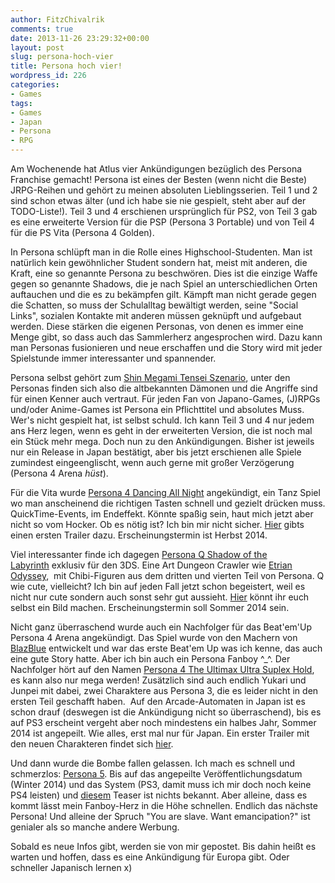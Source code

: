```yaml
---
author: FitzChivalrik
comments: true
date: 2013-11-26 23:29:32+00:00
layout: post
slug: persona-hoch-vier
title: Persona hoch vier!
wordpress_id: 226
categories:
- Games
tags:
- Games
- Japan
- Persona
- RPG
---
```


Am Wochenende hat Atlus vier Ankündigungen bezüglich des Persona Franchise gemacht! Persona ist eines der Besten (wenn nicht die Beste) JRPG-Reihen und gehört zu meinen absoluten Lieblingsserien. Teil 1 und 2 sind schon etwas älter (und ich habe sie nie gespielt, steht aber auf der TODO-Liste!). Teil 3 und 4 erschienen ursprünglich für PS2, von Teil 3 gab es eine erweiterte Version für die PSP (Persona 3 Portable) und von Teil 4 für die PS Vita (Persona 4 Golden).

In Persona schlüpft man in die Rolle eines Highschool-Studenten. Man ist natürlich kein gewöhnlicher Student sondern hat, meist mit anderen, die Kraft, eine so genannte Persona zu beschwören. Dies ist die einzige Waffe gegen so genannte Shadows, die je nach Spiel an unterschiedlichen Orten auftauchen und die es zu bekämpfen gilt. Kämpft man nicht gerade gegen die Schatten, so muss der Schulalltag bewältigt werden, seine "Social Links", sozialen Kontakte mit anderen müssen geknüpft und aufgebaut werden. Diese stärken die eigenen Personas, von denen es immer eine Menge gibt, so dass auch das Sammlerherz angesprochen wird. Dazu kann man Personas fusionieren und neue erschaffen und die Story wird mit jeder Spielstunde immer interessanter und spannender.

Persona selbst gehört zum [Shin Megami Tensei Szenario](https://en.wikipedia.org/wiki/Megami_Tensei), unter den Personas finden sich also die altbekannten Dämonen und die Angriffe sind für einen Kenner auch vertraut. Für jeden Fan von Japano-Games, (J)RPGs und/oder Anime-Games ist Persona ein Pflichttitel und absolutes Muss. Wer's nicht gespielt hat, ist selbst schuld. Ich kann Teil 3 und 4 nur jedem ans Herz legen, wenn es geht in der erweiterten Version, die ist noch mal ein Stück mehr mega. Doch nun zu den Ankündigungen. Bisher ist jeweils nur ein Release in Japan bestätigt, aber bis jetzt erschienen alle Spiele zumindest eingeenglischt, wenn auch gerne mit großer Verzögerung (Persona 4 Arena *hüst*).

Für die Vita wurde [Persona 4 Dancing All Night](http://p-atlus.jp/p4d/) angekündigt, ein Tanz Spiel wo man anscheinend die richtigen Tasten schnell und gezielt drücken muss. QuickTime-Events, im Endeffekt. Könnte spaßig sein, haut mich jetzt aber nicht so vom Hocker. Ob es nötig ist? Ich bin mir nicht sicher. [Hier](https://www.youtube.com/watch?v=M5BIRWiifo8) gibts einen ersten Trailer dazu. Erscheinungstermin ist Herbst 2014.

Viel interessanter finde ich dagegen [Persona Q Shadow of the Labyrinth](http://p-atlus.jp/pq/) exklusiv für den 3DS. Eine Art Dungeon Crawler wie [Etrian Odyssey](https://en.wikipedia.org/wiki/Etrian_Odyssey),  mit Chibi-Figuren aus dem dritten und vierten Teil von Persona. Q wie cute, vielleicht? Ich bin auf jeden Fall jetzt schon begeistert, weil es nicht nur cute sondern auch sonst sehr gut aussieht. [Hier](https://www.youtube.com/watch?v=etfqRXPXbQQ) könnt ihr euch selbst ein Bild machen. Erscheinungstermin soll Sommer 2014 sein.

Nicht ganz überraschend wurde auch ein Nachfolger für das Beat'em'Up Persona 4 Arena angekündigt. Das Spiel wurde von den Machern von [BlazBlue](https://en.wikipedia.org/wiki/Blazblue) entwickelt und war das erste Beat'em Up was ich kenne, das auch eine gute Story hatte. Aber ich bin auch ein Persona Fanboy ^_^. Der Nachfolger hört auf den Namen [Persona 4 The Ultimax Ultra Suplex Hold](http://p-atlus.jp/p4u2/), es kann also nur mega werden! Zusätzlich sind auch endlich Yukari und Junpei mit dabei, zwei Charaktere aus Persona 3, die es leider nicht in den ersten Teil geschafft haben.  Auf den Arcade-Automaten in Japan ist es schon drauf (deswegen ist die Ankündigung nicht so überraschend), bis es auf PS3 erscheint vergeht aber noch mindestens ein halbes Jahr, Sommer 2014 ist angepeilt. Wie alles, erst mal nur für Japan. Ein erster Trailer mit den neuen Charakteren findet sich [hier](https://www.youtube.com/watch?v=M5BIRWiifo8).

Und dann wurde die Bombe fallen gelassen. Ich mach es schnell und schmerzlos: [Persona 5](http://persona5.jp/). Bis auf das angepeilte Veröffentlichungsdatum (Winter 2014) und das System (PS3, damit muss ich mir doch noch keine PS4 leisten) und [diesem](https://www.youtube.com/watch?v=2mZssK05WYo) Teaser ist nichts bekannt. Aber alleine, dass es kommt lässt mein Fanboy-Herz in die Höhe schnellen. Endlich das nächste Persona! Und alleine der Spruch "You are slave. Want emancipation?" ist genialer als so manche andere Werbung.

Sobald es neue Infos gibt, werden sie von mir gepostet. Bis dahin heißt es warten und hoffen, dass es eine Ankündigung für Europa gibt. Oder schneller Japanisch lernen x)


